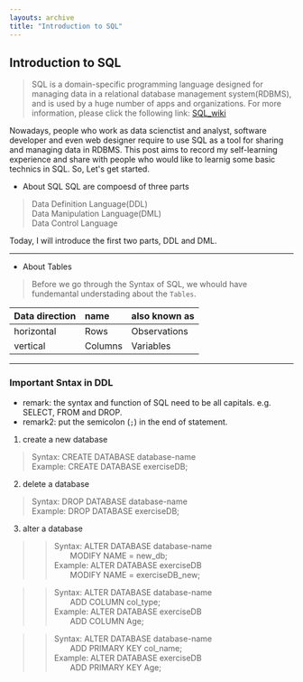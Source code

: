 ```yaml
---
layouts: archive
title: "Introduction to SQL"
---
```

## Introduction to SQL
> SQL is a  domain-specific programming language designed for managing data in a relational database management system(RDBMS), and is used by a huge number of apps and organizations. For more information, please click the following link: [SQL_wiki](https://en.wikipedia.org/wiki/SQL "Title")

Nowadays, people who work as data scienctist and analyst, software developer and even web designer require to use SQL as a tool for sharing and managing data in RDBMS. This post aims to record my self-learning experience and share with people who would like to learnig some basic technics in SQL. So, Let's get started.

* About SQL
SQL are compoesd of three parts 
> Data Definition Language(DDL) <br>
  Data Manipulation Language(DML) <br>
  Data Control Language

Today, I will introduce the first two parts, DDL and DML.

 ---

* About Tables

> Before we go through the Syntax of SQL, we whould have fundemantal understading about the `Tables`.

| Data direction | name | also known as |
| :------------- | :--- | :------------ |
| horizontal     | Rows | Observations  |
| vertical       | Columns | Variables  |

 ---

### Important Sntax in DDL
* remark: the syntax and function of SQL need to be all capitals. e.g. SELECT, FROM and DROP.
* remark2: put the semicolon (`;`) in the end of statement.

1. create a new database
> Syntax: CREATE DATABASE database-name <br>
  Example: CREATE DATABASE exerciseDB;
  
2. delete a database
> Syntax: DROP DATABASE database-name <br>
  Example: DROP DATABASE exerciseDB;

3. alter a database
>> Syntax: ALTER DATABASE database-name <br>
           &emsp;&emsp;MODIFY NAME = new_db; <br>
   Example: ALTER DATABASE exerciseDB  <br>
            &emsp;&emsp;MODIFY NAME = exerciseDB_new; 

>> Syntax: ALTER DATABASE database-name <br>
           &emsp;&emsp;ADD COLUMN col_type; <br>
   Example: ALTER DATABASE exerciseDB  <br>
            &emsp;&emsp;ADD COLUMN Age;

>> Syntax: ALTER DATABASE database-name <br>
           &emsp;&emsp;ADD PRIMARY KEY col_name; <br>
   Example: ALTER DATABASE exerciseDB  <br>
           &emsp;&emsp;ADD PRIMARY KEY Age;
